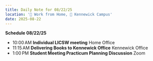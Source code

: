```yaml
---
title: Daily Note for 08/22/25
location: '🏡 Work from Home, 🏫 Kennewick Campus'
date: 2025-08-22
---
```

**Schedule 08/22/25**
- 10:00 AM **Individual LICSW meeting** Home Office
- 11:15 AM **Delivering Books to Kennewick Office** Kennewick Office
- 1:00 PM **Student Meeting Practicum Planning Discussion** Zoom